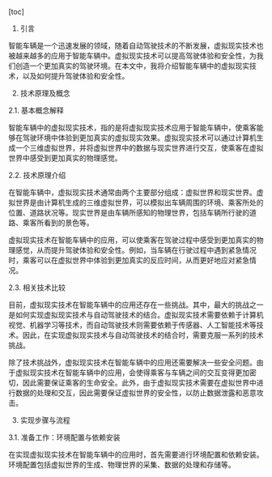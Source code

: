 
[toc]                    
                
                
1. 引言

智能车辆是一个迅速发展的领域，随着自动驾驶技术的不断发展，虚拟现实技术也被越来越多的应用于智能车辆中。虚拟现实技术可以提高驾驶体验和安全性，为我们创造一个更加真实的驾驶环境。在本文中，我将介绍智能车辆中的虚拟现实技术，以及如何提升驾驶体验和安全性。

2. 技术原理及概念

2.1. 基本概念解释

智能车辆中的虚拟现实技术，指的是将虚拟现实技术应用于智能车辆中，使乘客能够在驾驶环境中体验到更加真实的虚拟现实效果。虚拟现实技术可以通过计算机生成一个三维虚拟世界，并将虚拟世界中的数据与现实世界进行交互，使乘客在虚拟世界中感受到更加真实的物理感觉。

2.2. 技术原理介绍

在智能车辆中，虚拟现实技术通常由两个主要部分组成：虚拟世界和现实世界。虚拟世界是由计算机生成的三维虚拟世界，可以模拟出车辆周围的环境、乘客所处的位置、道路状况等。现实世界是由车辆所感知的物理世界，包括车辆所行驶的道路、乘客所看到的景色等。

虚拟现实技术在智能车辆中的应用，可以使乘客在驾驶过程中感受到更加真实的物理感觉，从而提升驾驶体验和安全性。例如，当车辆在行驶过程中遇到紧急情况时，乘客可以在虚拟世界中体验到更加真实的反应时间，从而更好地应对紧急情况。

2.3. 相关技术比较

目前，虚拟现实技术在智能车辆中的应用还存在一些挑战。其中，最大的挑战之一是如何实现虚拟现实技术与自动驾驶技术的结合。虚拟现实技术需要依赖于计算机视觉、机器学习等技术，而自动驾驶技术则需要依赖于传感器、人工智能技术等技术。因此，在实现虚拟现实技术与自动驾驶技术的结合时，需要克服一系列的技术挑战。

除了技术挑战外，虚拟现实技术在智能车辆中的应用还需要解决一些安全问题。由于虚拟现实技术在智能车辆中的应用，会使得乘客与车辆之间的交互变得更加密切，因此需要保证乘客的生命安全。此外，由于虚拟现实技术需要在虚拟世界中进行数据的处理和交互，因此需要保证虚拟世界的安全性，以防止数据泄露和恶意攻击。

3. 实现步骤与流程

3.1. 准备工作：环境配置与依赖安装

在实现虚拟现实技术在智能车辆中的应用时，首先需要进行环境配置和依赖安装。环境配置包括虚拟世界的生成、物理世界的采集、数据的处理和存储等。

